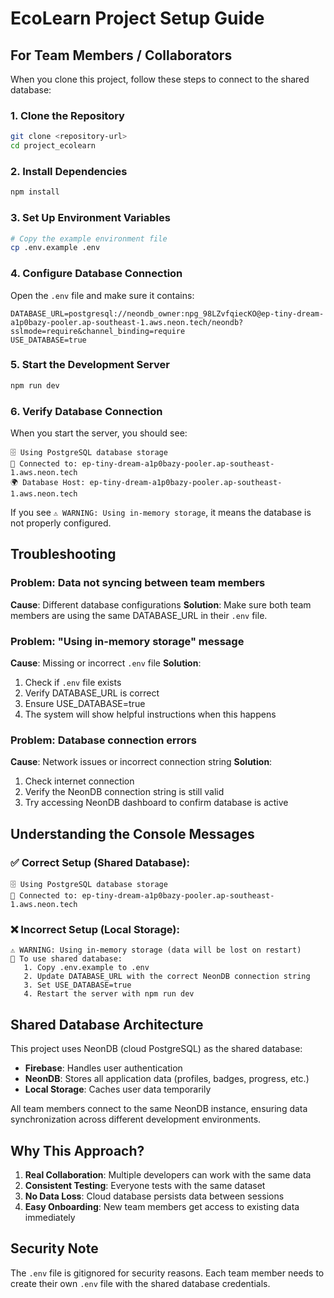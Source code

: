 # EcoLearn Project Setup Guide

## For Team Members / Collaborators

When you clone this project, follow these steps to connect to the shared database:

### 1. Clone the Repository
```bash
git clone <repository-url>
cd project_ecolearn
```

### 2. Install Dependencies
```bash
npm install
```

### 3. Set Up Environment Variables
```bash
# Copy the example environment file
cp .env.example .env
```

### 4. Configure Database Connection
Open the `.env` file and make sure it contains:
```
DATABASE_URL=postgresql://neondb_owner:npg_98LZvfqiecKO@ep-tiny-dream-a1p0bazy-pooler.ap-southeast-1.aws.neon.tech/neondb?sslmode=require&channel_binding=require
USE_DATABASE=true
```

### 5. Start the Development Server
```bash
npm run dev
```

### 6. Verify Database Connection
When you start the server, you should see:
```
🗄️ Using PostgreSQL database storage
📍 Connected to: ep-tiny-dream-a1p0bazy-pooler.ap-southeast-1.aws.neon.tech
🌍 Database Host: ep-tiny-dream-a1p0bazy-pooler.ap-southeast-1.aws.neon.tech
```

If you see `⚠️ WARNING: Using in-memory storage`, it means the database is not properly configured.

## Troubleshooting

### Problem: Data not syncing between team members
**Cause**: Different database configurations
**Solution**: Make sure both team members are using the same DATABASE_URL in their `.env` file.

### Problem: "Using in-memory storage" message
**Cause**: Missing or incorrect `.env` file
**Solution**: 
1. Check if `.env` file exists
2. Verify DATABASE_URL is correct
3. Ensure USE_DATABASE=true
4. The system will show helpful instructions when this happens

### Problem: Database connection errors
**Cause**: Network issues or incorrect connection string
**Solution**: 
1. Check internet connection
2. Verify the NeonDB connection string is still valid
3. Try accessing NeonDB dashboard to confirm database is active

## Understanding the Console Messages

### ✅ Correct Setup (Shared Database):
```
🗄️ Using PostgreSQL database storage
📍 Connected to: ep-tiny-dream-a1p0bazy-pooler.ap-southeast-1.aws.neon.tech
```

### ❌ Incorrect Setup (Local Storage):
```
⚠️ WARNING: Using in-memory storage (data will be lost on restart)
🔧 To use shared database:
   1. Copy .env.example to .env
   2. Update DATABASE_URL with the correct NeonDB connection string
   3. Set USE_DATABASE=true
   4. Restart the server with npm run dev
```

## Shared Database Architecture

This project uses NeonDB (cloud PostgreSQL) as the shared database:
- **Firebase**: Handles user authentication
- **NeonDB**: Stores all application data (profiles, badges, progress, etc.)
- **Local Storage**: Caches user data temporarily

All team members connect to the same NeonDB instance, ensuring data synchronization across different development environments.

## Why This Approach?

1. **Real Collaboration**: Multiple developers can work with the same data
2. **Consistent Testing**: Everyone tests with the same dataset
3. **No Data Loss**: Cloud database persists data between sessions
4. **Easy Onboarding**: New team members get access to existing data immediately

## Security Note

The `.env` file is gitignored for security reasons. Each team member needs to create their own `.env` file with the shared database credentials.